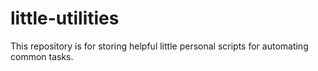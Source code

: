 # little-utilities
This repository is for storing helpful little personal scripts for automating common tasks. 
